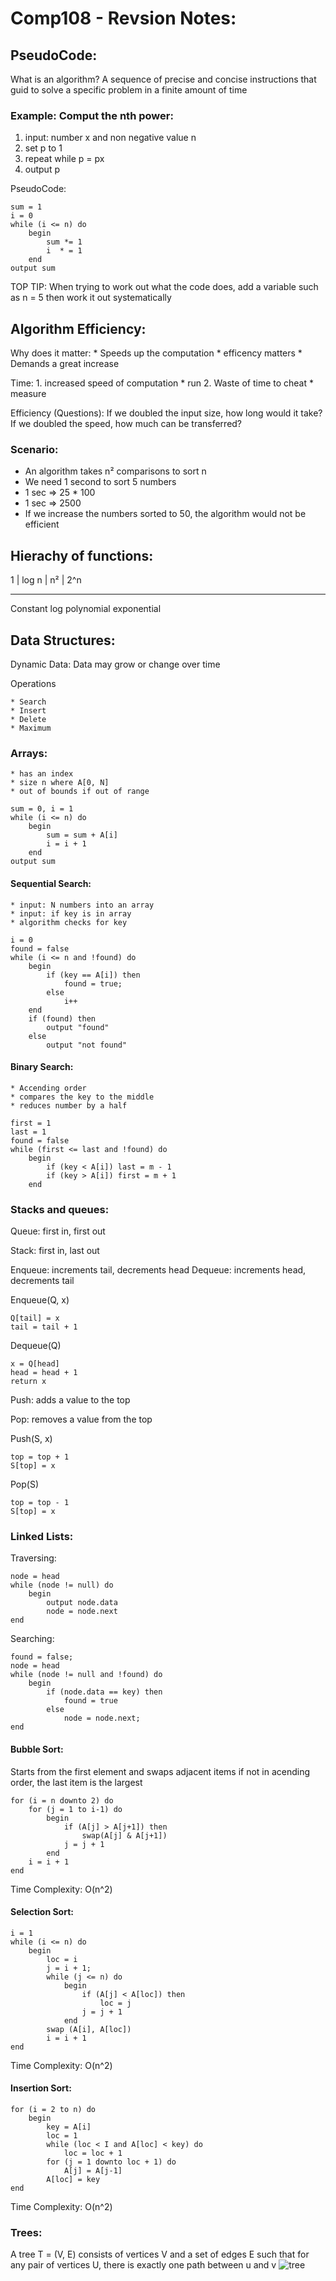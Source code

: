 # Comp108 - Revsion Notes: 

## PseudoCode:
What is an algorithm?
A sequence of precise and concise instructions that guid to solve a specific problem in a finite amount of time 

### Example: Comput the nth power:
1. input: number x and non negative value n 
2. set p to 1
3. repeat while p = px
4. output p

PseudoCode:
```
sum = 1
i = 0
while (i <= n) do 
    begin
        sum *= 1
        i  * = 1
    end 
output sum
```         
TOP TIP:
When trying to work out what the code does, add a variable such as n = 5 then work it out systematically 

## Algorithm Efficiency:
Why does it matter:
    * Speeds up the computation
    * efficency matters 
    * Demands a great increase 

Time:  1. increased speed of computation 
    * run  2. Waste of time to cheat 
    * measure 

Efficiency (Questions):
If we doubled the input size, how long would it take?
If we doubled the speed, how much can be transferred? 

### Scenario:
* An algorithm takes n² comparisons to sort n
* We need 1 second to sort 5 numbers 
* 1 sec => 25 \* 100 
* 1 sec => 2500 
* If we increase the numbers sorted to 50, the algorithm would not be efficient 

## Hierachy of functions: 

1         |  log n     |  n²         |    2^n
----------  ----------  ------------  -------------
Constant    log         polynomial      exponential 

## Data Structures:
Dynamic Data:
    Data may grow or change over time

Operations
    
    * Search    
    * Insert 
    * Delete    
    * Maximum

### Arrays: 
    * has an index
    * size n where A[0, N]
    * out of bounds if out of range 
```
sum = 0, i = 1
while (i <= n) do 
    begin
        sum = sum + A[i]
        i = i + 1
    end 
output sum
```

#### Sequential Search:
    * input: N numbers into an array 
    * input: if key is in array 
    * algorithm checks for key 

```
i = 0
found = false
while (i <= n and !found) do
    begin
        if (key == A[i]) then
            found = true;
        else 
            i++
    end
    if (found) then 
        output "found"
    else 
        output "not found"
```            
#### Binary Search:
    * Accending order 
    * compares the key to the middle 
    * reduces number by a half 

```
first = 1
last = 1
found = false
while (first <= last and !found) do
    begin
        if (key < A[i]) last = m - 1
        if (key > A[i]) first = m + 1 
    end 
```    

### Stacks and queues:
Queue: first in, first out 

Stack: first in, last out 

Enqueue: increments tail, decrements head
Dequeue: increments head, decrements tail 

Enqueue(Q, x)
```
Q[tail] = x
tail = tail + 1
```
Dequeue(Q)
```
x = Q[head]
head = head + 1
return x
```

Push: adds a value to the top

Pop: removes a value from the top

Push(S, x)
```
top = top + 1
S[top] = x
```
Pop(S)
```
top = top - 1
S[top] = x
```
### Linked Lists:
Traversing:
```
node = head 
while (node != null) do 
    begin 
        output node.data 
        node = node.next
end 
```
Searching:
```
found = false;
node = head 
while (node != null and !found) do
    begin
        if (node.data == key) then
            found = true
        else 
            node = node.next;
end    
``` 
#### Bubble Sort:
Starts from the first element and swaps adjacent items if not in acending order, the last item is the largest 
```
for (i = n downto 2) do 
    for (j = 1 to i-1) do
        begin
            if (A[j] > A[j+1]) then 
                swap(A[j] & A[j+1])
            j = j + 1    
        end
    i = i + 1    
end        
```
Time Complexity: O(n^2)   
#### Selection Sort:
```
i = 1
while (i <= n) do
    begin 
        loc = i
        j = i + 1;
        while (j <= n) do
            begin
                if (A[j] < A[loc]) then
                    loc = j
                j = j + 1
            end
        swap (A[i], A[loc])
        i = i + 1
end   
```
Time Complexity: O(n^2)  
#### Insertion Sort: 
```        
for (i = 2 to n) do 
    begin
        key = A[i]
        loc = 1
        while (loc < I and A[loc] < key) do 
            loc = loc + 1
        for (j = 1 downto loc + 1) do 
            A[j] = A[j-1]
        A[loc] = key
end 
```
Time Complexity: O(n^2)
### Trees:
A tree T = (V, E) consists of vertices V and a set of edges E such that for any pair of vertices U, there is exactly one path between u and v
![tree]()


